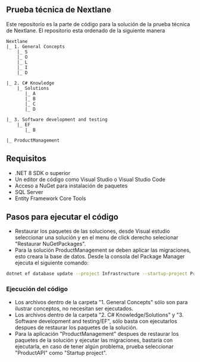 ## Prueba técnica de Nextlane

Este repositorío es la parte de código para la solución de la prueba técnica de Nextlane.
El repositorio esta ordenado de la siguiente manera
```
Nextlane
|_ 1. General Concepts
    |_ S
    |_ O
    |_ L
    |_ I
    |_ D

|_ 2. C# Knowledge
    |_ Solutions
       |_ A
       |_ B
       |_ C
       |_ D

|_ 3. Software development and testing
    |_ EF
       |_ B

|_ ProductManagement
```

## Requisitos 

- .NET 8 SDK o superior
- Un editor de código como Visual Studio o Visual Studio Code
- Acceso a NuGet para instalación de paquetes
- SQL Server
- Entity Framework Core Tools

## Pasos para ejecutar el código
- Restaurar los paquetes de las soluciones, desde Visual estudio seleccionar una solución y en el menu de click derecho selecionar "Restaurar NuGetPackages".
- Para la solución ProductManagement se deben aplicar las migraciones, esto creara la base de datos. 
Desde la consola del Package Manager ejecuta el siguiente comando:
```bash
dotnet ef database update --project Infrastructure --startup-project ProductAPI
```
### Ejecución del código
- Los archivos dentro de la carpeta "1. General Concepts" sólo son para ilustrar conceptos, no necesitan ser ejecutados.
- Los archivos dentro de la carpeta "2. C# Knowledge/Solutions" y "3. Software development and testing/EF", sólo basta con ejecutarlos despues de restaurar los paquetes de la solución.
- Para la aplicación "ProductManagement" despues de restaurar los paquetes de la solución y ejecutar las migraciones, bastaría con ejecutarla, en caso de tener algún problema, prueba seleccionar "ProductAPI" como "Startup project".

